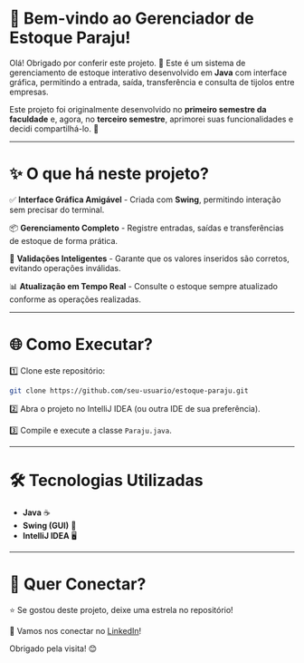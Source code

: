 # 🚀 **Bem-vindo ao Gerenciador de Estoque Paraju!**

Olá! Obrigado por conferir este projeto. 🎉 Este é um sistema de gerenciamento de estoque interativo desenvolvido em **Java** com interface gráfica, permitindo a entrada, saída, transferência e consulta de tijolos entre empresas. 

Este projeto foi originalmente desenvolvido no **primeiro semestre da faculdade** e, agora, no **terceiro semestre**, aprimorei suas funcionalidades e decidi compartilhá-lo. 🚀

---

# ✨ O que há neste projeto?

✅ **Interface Gráfica Amigável** - Criada com **Swing**, permitindo interação sem precisar do terminal.

📦 **Gerenciamento Completo** - Registre entradas, saídas e transferências de estoque de forma prática.

🔄 **Validações Inteligentes** - Garante que os valores inseridos são corretos, evitando operações inválidas.

📊 **Atualização em Tempo Real** - Consulte o estoque sempre atualizado conforme as operações realizadas.

---

# 🌐 Como Executar?

1️⃣ Clone este repositório:  
   ```bash
   git clone https://github.com/seu-usuario/estoque-paraju.git
   ```
2️⃣ Abra o projeto no IntelliJ IDEA (ou outra IDE de sua preferência).

3️⃣ Compile e execute a classe `Paraju.java`.

---

# 🛠 Tecnologias Utilizadas

- **Java** ☕
- **Swing (GUI)** 🎨
- **IntelliJ IDEA** 🖥️

---

# 💬 Quer Conectar?

⭐ Se gostou deste projeto, deixe uma estrela no repositório!

🔗 Vamos nos conectar no [LinkedIn](https://www.linkedin.com/in/j%C3%BAlia-pimentel-449023288/)!

Obrigado pela visita! 😊

